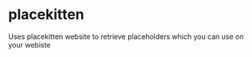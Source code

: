 placekitten
===========

Uses placekitten website to retrieve placeholders which you can use on your webiste 
